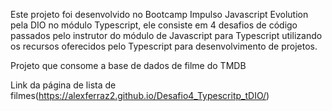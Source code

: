 Este projeto foi desenvolvido no Bootcamp Impulso Javascript Evolution pela DIO no módulo Typescript, ele consiste em 4 desafios de código passados pelo instrutor do módulo de Javascript para Typescript utilizando os recursos oferecidos pelo Typescript para desenvolvimento de projetos.



Projeto que consome a base de dados de filme do TMDB

Link da página de lista de filmes(https://alexferraz2.github.io/Desafio4_Typescritp_tDIO/)
